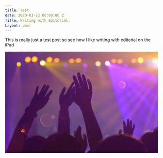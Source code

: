 ```yaml
---
title: Test
date: 2020-03-23 00:00:00 Z
Title: Writing with Editorial
Layout: post
---
```


This is really just a test post so see how I like writing with editorial on the iPad


![people](/images/people.png)




